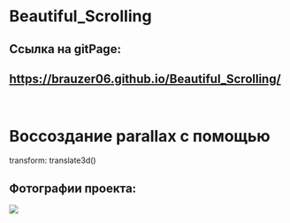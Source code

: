 
# Beautiful_Scrolling
## Ссылка на gitPage:
## https://brauzer06.github.io/Beautiful_Scrolling/
<br> 

# Воссоздание parallax с помощью 
transform: translate3d()

## Фотографии проекта:
![](https://i.ibb.co/Rc5Kw4M/2023-02-19-23-28-47.jpg) <br></br>

